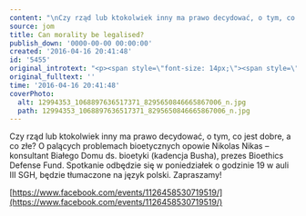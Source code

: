 ```yaml
---
content: "\nCzy rząd lub ktokolwiek inny ma prawo decydować, o tym, co jest dobre, a co złe? O palących problemach bioetycznych opowie Nikolas Nikas – konsultant Białego Domu ds. bioetyki (kadencja Busha), prezes Bioethics Defense Fund. Spotkanie odbędzie się w poniedziałek o godzinie 19 w auli III SGH, będzie tłumaczone na język polski. Zapraszamy!\n\n\r\n\n[https://www.facebook.com/events/1126458530719519/](https://www.facebook.com/events/1126458530719519/)\n\r\n![images/12994353_1068897636517371_8295650846665867006_n.jpg](images/12994353_1068897636517371_8295650846665867006_n.jpg)\n"
source: jom
title: Can morality be legalised?
publish_down: '0000-00-00 00:00:00'
created: '2016-04-16 20:41:48'
id: '5455'
original_introtext: "<p><span style=\"font-size: 14px;\"><span style=\"font-family: arial,helvetica,sans-serif;\">Czy rząd lub ktokolwiek inny ma prawo decydować, o tym, co jest dobre, a co złe? O palących problemach bioetycznych opowie Nikolas Nikas – konsultant Białego Domu ds. bioetyki (kadencja Busha), prezes Bioethics Defense Fund. Spotkanie odbędzie się w poniedziałek o godzinie 19 w auli III SGH, będzie tłumaczone na język polski. Zapraszamy!<br /></span></span></p>\r\n<p><a href=\"https://www.facebook.com/events/1126458530719519/\" title=\"Spotkanie z Nikolasem Nikasem (FB)\"><span style=\"font-size: 14px;\"><span style=\"font-family: arial,helvetica,sans-serif;\">https://www.facebook.com/events/1126458530719519/</span></span></a></p>\r\n<p><span style=\"font-size: 14px;\"><span style=\"font-family: arial,helvetica,sans-serif;\"><img src=\"images/12994353_1068897636517371_8295650846665867006_n.jpg\" border=\"0\" alt=\"\" /></span></span></p>"
original_fulltext: ''
time: '2016-04-16 20:41:48'
coverPhoto:
  alt: 12994353_1068897636517371_8295650846665867006_n.jpg
  path: 12994353_1068897636517371_8295650846665867006_n.jpg
---
```

Czy rząd lub ktokolwiek inny ma prawo decydować, o tym, co jest dobre, a co złe? O palących problemach bioetycznych opowie Nikolas Nikas – konsultant Białego Domu ds. bioetyki (kadencja Busha), prezes Bioethics Defense Fund. Spotkanie odbędzie się w poniedziałek o godzinie 19 w auli III SGH, będzie tłumaczone na język polski. Zapraszamy!



[https://www.facebook.com/events/1126458530719519/](https://www.facebook.com/events/1126458530719519/)




<!--{{json:{"created_date":"2016-04-16 20:41:48","publish_down":"0000-00-00 00:00:00","id":"5455"}}}-->